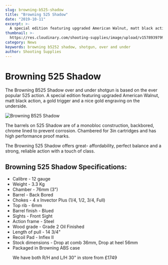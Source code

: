 ```yaml
---
slug: browning-b525-shadow
title: "Browning 525 Shadow"
date: "2019-10-11"
excerpt: >-
  A special edition featuring upgraded American Walnut, matt black action, a gold trigger and a nice gold engraving.
thumbnail: >-
  https://res.cloudinary.com/shooting-supplies/image/upload/v1578939799/guns/Browning-B525-Shadow_m5omvi.jpg
category: News
keywords: browning b5252 shadow, shotgun, over and under
author: Shooting Supplies
---
```


# **Browning 525 Shadow**

The Browning B525 Shadow over and under shotgun is based on the ever popular 525 action. A special edition featuring upgraded American Walnut, matt black action, a gold trigger and a nice gold engraving on the underside.

![Browning B525 Shadow](https://res.cloudinary.com/shooting-supplies/image/upload/v1578939799/guns/Browning-B525-Shadow_m5omvi.jpg)

The barrels on 525 Shadow are of a monobloc construction, backbored, chrome lined to prevent corrosion. Chambered for 3in cartridges and has high performance proof marks.

The Browning 525 Shadow offers great- affordability, perfect balance and a strong, reliable action with a touch of class.

## Browning 525 Shadow Specifications:

- Calibre - 12 gauge
- Weight - 3.3 Kg
- Chamber - 76mm (3")
- Barrel - Back Bored
- Chokes - 4 x Invector Plus (1/4, 1/2, 3/4, Full)
- Top rib - 6mm
- Barrel finish - Blued
- Sights - Front Sight
- Action frame - Steel
- Wood grade - Grade 2 Oil Finished
- Length of pull - 14 3/4"
- Recoil Pad - Inflex II
- Stock dimensions - Drop at comb 36mm, Drop at heel 56mm
- Packaged in Browning ABS case
  <p></p>  
  We have both R/H and L/H 30" in store from £1749
